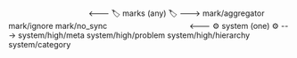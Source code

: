 ⠀⠀⠀⠀⠀⠀⠀⠀⠀⠀⠀⠀⠀⠀<--- 🏷️ marks (any) 🏷️ --->
mark/aggregator
mark/ignore
mark/no_sync
⠀⠀⠀⠀⠀⠀⠀⠀⠀⠀⠀⠀⠀⠀<--- ⚙️ system (one) ⚙️ --->
system/high/meta
system/high/problem
system/high/hierarchy
system/category